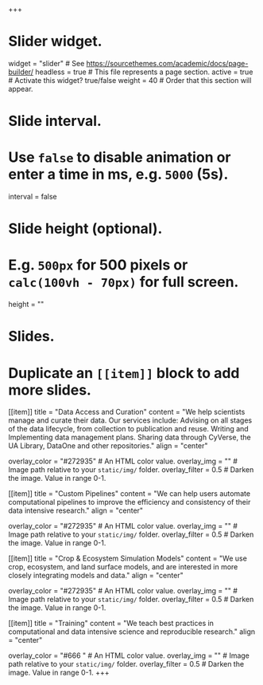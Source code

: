 +++
# Slider widget.
widget = "slider"  # See https://sourcethemes.com/academic/docs/page-builder/
headless = true  # This file represents a page section.
active = true  # Activate this widget? true/false
weight = 40  # Order that this section will appear.

# Slide interval.
# Use `false` to disable animation or enter a time in ms, e.g. `5000` (5s).
interval = false

# Slide height (optional).
# E.g. `500px` for 500 pixels or `calc(100vh - 70px)` for full screen.
height = ""

# Slides.
# Duplicate an `[[item]]` block to add more slides.

[[item]]
  title = "Data Access and Curation"
  content = "We help scientists manage and curate their data. Our services include: Advising on all stages of the data lifecycle, from collection to publication and reuse. Writing and Implementing data management plans. Sharing data through CyVerse, the UA Library, DataOne and other repositories."
  align = "center"

  overlay_color = "#272935"  # An HTML color value.
  overlay_img = ""  # Image path relative to your `static/img/` folder.
  overlay_filter = 0.5  # Darken the image. Value in range 0-1.

[[item]]
  title = "Custom Pipelines"
  content = "We can help users automate computational pipelines to improve the efficiency and consistency of their data intensive research."
  align = "center"

  overlay_color = "#272935"  # An HTML color value.
  overlay_img = ""  # Image path relative to your `static/img/` folder.
  overlay_filter = 0.5  # Darken the image. Value in range 0-1.
  
[[item]]
  title = "Crop & Ecosystem Simulation Models"
  content = "We use crop, ecosystem, and land surface models, and are interested in more closely integrating models and data."
  align = "center"

  overlay_color = "#272935"  # An HTML color value.
  overlay_img = ""  # Image path relative to your `static/img/` folder.
  overlay_filter = 0.5  # Darken the image. Value in range 0-1.
  
[[item]]
  title = "Training"
  content = "We teach best practices in computational and data intensive science and reproducible research."
  align = "center"

  overlay_color = "#666 "  # An HTML color value.
  overlay_img = ""  # Image path relative to your `static/img/` folder.
  overlay_filter = 0.5  # Darken the image. Value in range 0-1.
+++
